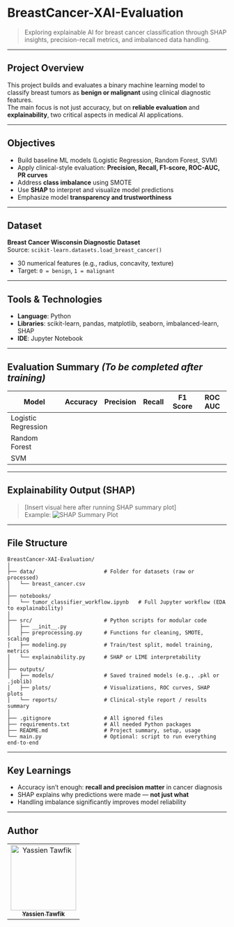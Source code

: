 # BreastCancer-XAI-Evaluation

> Exploring explainable AI for breast cancer classification through SHAP insights, precision-recall metrics, and imbalanced data handling.

---

## Project Overview

This project builds and evaluates a binary machine learning model to classify breast tumors as **benign or malignant** using clinical diagnostic features.  
The main focus is not just accuracy, but on **reliable evaluation** and **explainability**, two critical aspects in medical AI applications.

---

## Objectives

- Build baseline ML models (Logistic Regression, Random Forest, SVM)
- Apply clinical-style evaluation: **Precision, Recall, F1-score, ROC-AUC, PR curves**
- Address **class imbalance** using SMOTE
- Use **SHAP** to interpret and visualize model predictions
- Emphasize model **transparency and trustworthiness**

---

## Dataset

**Breast Cancer Wisconsin Diagnostic Dataset**  
Source: `scikit-learn.datasets.load_breast_cancer()`

- 30 numerical features (e.g., radius, concavity, texture)
- Target: `0 = benign`, `1 = malignant`

---

## Tools & Technologies

- **Language**: Python
- **Libraries**: scikit-learn, pandas, matplotlib, seaborn, imbalanced-learn, SHAP
- **IDE**: Jupyter Notebook

---

## Evaluation Summary _(To be completed after training)_

| Model               | Accuracy | Precision | Recall | F1 Score | ROC AUC |
|---------------------|----------|-----------|--------|----------|---------|
| Logistic Regression |          |           |        |          |         |
| Random Forest       |          |           |        |          |         |
| SVM                 |          |           |        |          |         |

---

## Explainability Output (SHAP)

> [Insert visual here after running SHAP summary plot]  
> Example: ![SHAP Summary Plot](./shap_summary.png)

---

## File Structure

```
BreastCancer-XAI-Evaluation/
│
├── data/                      # Folder for datasets (raw or processed)
│   └── breast_cancer.csv
│
├── notebooks/
│   └── tumor_classifier_workflow.ipynb   # Full Jupyter workflow (EDA to explainability)
│
├── src/                       # Python scripts for modular code
│   ├── __init__.py
│   ├── preprocessing.py       # Functions for cleaning, SMOTE, scaling
│   ├── modeling.py            # Train/test split, model training, metrics
│   └── explainability.py      # SHAP or LIME interpretability
│
├── outputs/
│   ├── models/                # Saved trained models (e.g., .pkl or .joblib)
│   ├── plots/                 # Visualizations, ROC curves, SHAP plots
│   └── reports/               # Clinical-style report / results summary
│
├── .gitignore                 # All ignored files
├── requirements.txt           # All needed Python packages
├── README.md                  # Project summary, setup, usage
└── main.py                    # Optional: script to run everything end-to-end
```

---

## Key Learnings

- Accuracy isn’t enough: **recall and precision matter** in cancer diagnosis
- SHAP explains why predictions were made — **not just what**
- Handling imbalance significantly improves model reliability

---

## Author

<div>
<table align="center">
  <tr>
    <td align="center">
      <a href="https://github.com/YassienTawfikk" target="_blank">
        <img src="https://avatars.githubusercontent.com/u/126521373?v=4" width="150px;" alt="Yassien Tawfik"/>
        <br>
        <sub><b>Yassien Tawfik</b></sub>
      </a>
    </td>
  </tr>
</table>
</div>
